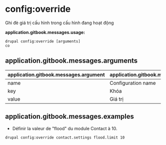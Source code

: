 # config:override
Ghi đè giá trị cấu hình trong cấu hình đang hoạt động

**application.gitbook.messages.usage:**
```
drupal config:override [arguments]
co
```

## application.gitbook.messages.arguments
application.gitbook.messages.argument | application.gitbook.messages.details
---------|-------------
name | Configuration name
key | Khóa
value | Giá trị

## application.gitbook.messages.examples
* Définir la valeur de "flood" du module Contact à 10.
```
drupal config:override contact.settings flood.limit 10
```
